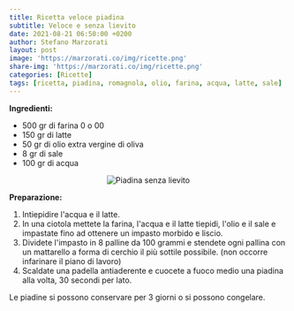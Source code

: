 ```yaml
---
title: Ricetta veloce piadina
subtitle: Veloce e senza lievito
date: 2021-08-21 06:50:00 +0200
author: Stefano Marzorati
layout: post
image: 'https://marzorati.co/img/ricette.png'
share-img: 'https://marzorati.co/img/ricette.png'
categories: [Ricette]
tags: [ricetta, piadina, romagnola, olio, farina, acqua, latte, sale]
---
```

**Ingredienti:**   

  - 500 gr di farina 0 o 00
  - 150 gr di latte
  - 50 gr di olio extra vergine di oliva
  - 8 gr di sale
  - 100 gr di acqua

<center><img src="https://marzorati.co/img/post/piadina.jpg" alt="Piadina senza lievito"></center>  

**Preparazione:**   
  
1. Intiepidire l'acqua e il latte.   
2. In una ciotola mettete la farina, l'acqua e il latte tiepidi, l'olio e il sale e impastate fino ad ottenere un impasto morbido e liscio.   
3. Dividete l'impasto in 8 palline da 100 grammi e stendete ogni pallina con un mattarello a forma di cerchio il più sottile possibile. (non occorre infarinare il piano di lavoro)    
4. Scaldate una padella antiaderente e cuocete a fuoco medio una piadina alla volta, 30 secondi per lato.   

Le piadine si possono conservare per 3 giorni o si possono congelare.    
